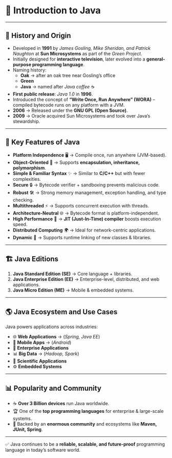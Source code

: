 # 🌟 Introduction to Java  

---

## 📜 History and Origin  
- Developed in **1991** by *James Gosling, Mike Sheridan, and Patrick Naughton* at **Sun Microsystems** as part of the *Green Project*.  
- Initially designed for **interactive television**, later evolved into a **general-purpose programming language**.  
- Naming history:  
  - **Oak** → after an oak tree near Gosling’s office  
  - **Green**  
  - **Java** → named after *Java coffee* ☕  
- **First public release**: *Java 1.0* in **1996**.  
- Introduced the concept of **“Write Once, Run Anywhere” (WORA)** – compiled bytecode runs on any platform with a JVM.  
- **2006** → Released under the **GNU GPL (Open Source)**.  
- **2009** → Oracle acquired Sun Microsystems and took over Java’s stewardship.  

---

## 🚀 Key Features of Java  
- **Platform Independence** 🖥️ → Compile once, run anywhere (JVM-based).  
- **Object-Oriented** 🔑 → Supports **encapsulation, inheritance, polymorphism**.  
- **Simple & Familiar Syntax** ✨ → Similar to **C/C++** but with fewer complexities.  
- **Secure** 🔒 → Bytecode verifier + sandboxing prevents malicious code.  
- **Robust** 🛠️ → Strong memory management, exception handling, and type checking.  
- **Multithreaded** ⚡ → Supports concurrent execution with threads.  
- **Architecture-Neutral** 🌐 → Bytecode format is platform-independent.  
- **High Performance** 🚅 → **JIT (Just-In-Time) compiler** boosts execution speed.  
- **Distributed Computing** 🌍 → Ideal for network-centric applications.  
- **Dynamic** 🔄 → Supports runtime linking of new classes & libraries.  

---

## 🏗️ Java Editions  
1. **Java Standard Edition (SE)** → Core language + libraries.  
2. **Java Enterprise Edition (EE)** → Enterprise-level, distributed, and web applications.  
3. **Java Micro Edition (ME)** → Mobile & embedded systems.  

---

## 🌎 Java Ecosystem and Use Cases  
Java powers applications across industries:  
- 🌐 **Web Applications** → (*Spring, Java EE*)  
- 📱 **Mobile Apps** → (*Android*)  
- 🏢 **Enterprise Applications**  
- 📊 **Big Data** → (*Hadoop, Spark*)  
- 🔬 **Scientific Applications**  
- ⚙️ **Embedded Systems**  

---

## 📊 Popularity and Community  
- ☕ **Over 3 Billion devices** run Java worldwide.  
- 🏆 One of the **top programming languages** for enterprise & large-scale systems.  
- 🤝 Backed by an **enormous community** and ecosystems like **Maven, JUnit, Spring**.  

---
✅ Java continues to be a **reliable, scalable, and future-proof** programming language in today’s software world.
